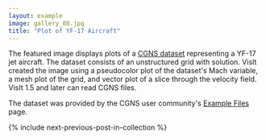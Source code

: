 ```yaml
---
layout: example
image: gallery_08.jpg
title: "Plot of YF-17 Aircraft"
---
```


The featured image displays plots of a
[CGNS dataset](http://www.cgns.org/CGNSFiles/Bruce/yf17.cgns.gz) representing a
YF-17 jet aircraft. The dataset consists of an unstructured grid with solution.
VisIt created the image using a pseudocolor plot of the dataset's Mach variable,
a mesh plot of the grid, and vector plot of a slice through the velocity field.
VisIt 1.5 and later can read CGNS files.

The dataset was provided by the CGNS user community's
[Example Files](http://www.cgns.org/CGNSFiles.html) page.

{% include next-previous-post-in-collection %}


